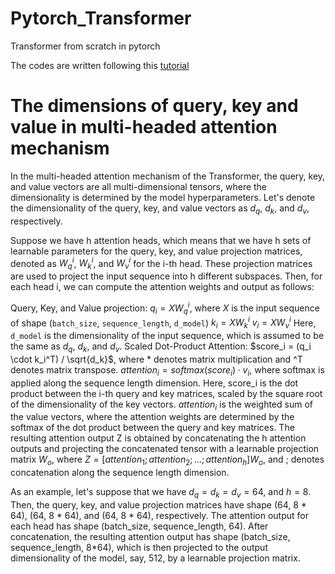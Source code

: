 # Pytorch_Transformer
Transformer from scratch in pytorch

The codes are written following this [tutorial](https://youtu.be/U0s0f995w14)

# The dimensions of query, key and value in multi-headed attention mechanism

In the multi-headed attention mechanism of the Transformer, the query, key, and value vectors are all multi-dimensional tensors, where the dimensionality is determined by the model hyperparameters. Let's denote the dimensionality of the query, key, and value vectors as $d_q$, $d_k$, and $d_v$, respectively.

Suppose we have h attention heads, which means that we have h sets of learnable parameters for the query, key, and value projection matrices, denoted as $W_q^i$, $W_k^i$, and $W_v^i$ for the i-th head. These projection matrices are used to project the input sequence into h different subspaces. Then, for each head i, we can compute the attention weights and output as follows:

Query, Key, and Value projection:
$q_i = XW_q^i$, where $X$ is the input sequence of shape (`batch_size`, `sequence_length`, `d_model`)
$k_i = XW_k^i$
$v_i = XW_v^i$
Here, `d_model` is the dimensionality of the input sequence, which is assumed to be the same as $d_q$, $d_k$, and $d_v$.
Scaled Dot-Product Attention:
$score_i = (q_i \cdot k_i^T) / \sqrt{d_k}$, where * denotes matrix multiplication and ^T denotes matrix transpose.
$attention_i = softmax(score_i) \cdot v_i$, where softmax is applied along the sequence length dimension.
Here, score_i is the dot product between the i-th query and key matrices, scaled by the square root of the dimensionality of the key vectors. $attention_i$ is the weighted sum of the value vectors, where the attention weights are determined by the softmax of the dot product between the query and key matrices.
The resulting attention output Z is obtained by concatenating the h attention outputs and projecting the concatenated tensor with a learnable projection matrix $W_o$, where $Z = [attention_1; attention_2; ...; attention_h]W_o$, and ; denotes concatenation along the sequence length dimension.

As an example, let's suppose that we have $d_q = d_k = d_v = 64$, and $h = 8$. Then, the query, key, and value projection matrices have shape (64, 8 * 64), (64, 8 * 64), and (64, 8 * 64), respectively. The attention output for each head has shape (batch_size, sequence_length, 64). After concatenation, the resulting attention output has shape (batch_size, sequence_length, 8*64), which is then projected to the output dimensionality of the model, say, 512, by a learnable projection matrix.
